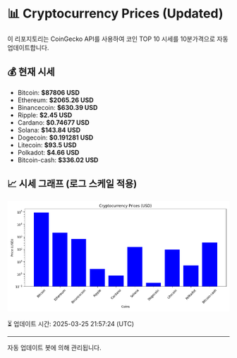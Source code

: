 
# 📊 Cryptocurrency Prices (Updated)

이 리포지토리는 CoinGecko API를 사용하여 코인 TOP 10 시세를 10분가격으로 자동 업데이트합니다.

## 💰 현재 시세
- Bitcoin: **$87806 USD**
- Ethereum: **$2065.26 USD**
- Binancecoin: **$630.39 USD**
- Ripple: **$2.45 USD**
- Cardano: **$0.74677 USD**
- Solana: **$143.84 USD**
- Dogecoin: **$0.191281 USD**
- Litecoin: **$93.5 USD**
- Polkadot: **$4.66 USD**
- Bitcoin-cash: **$336.02 USD**

## 📈 시세 그래프 (로그 스케일 적용)
![Crypto Prices](crypto_prices.png)

⏳ 업데이트 시간: 2025-03-25 21:57:24 (UTC)

---
자동 업데이트 봇에 의해 관리됩니다.
